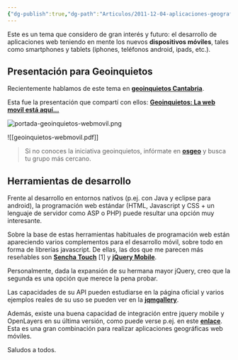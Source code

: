 ```yaml
---
{"dg-publish":true,"dg-path":"Articulos/2011-12-04-aplicaciones-geograficas-web-moviles/Aplicaciones geográficas web móviles.md","permalink":"/articulos/2011-12-04-aplicaciones-geograficas-web-moviles/aplicaciones-geograficas-web-moviles/","title":"Aplicaciones geográficas web móviles","tags":["geoinquietos","jquery","mobile","web"]}
---
```



Este es un tema que considero de gran interés y futuro: el desarrollo de aplicaciones web teniendo en mente los nuevos **dispositivos móviles**, tales como smartphones y tablets (iphones, teléfonos android, ipads, etc.).

## Presentación para Geoinquietos
Recientemente hablamos de este tema en **[geoinquietos Cantabria](https://wiki.osgeo.org/wiki/Geoinquietos_Cantabria)**.

Esta fue la presentación que compartí con ellos:
**[Geoinquietos: La web movil está aquí...](http://www.slideshare.net/VictorVelarde/geoinquietos-la-web-movil-est-aqu "Geoinquietos: La web movil está aquí...")** 

![portada-geoinquietos-webmovil.png](/img/user/Me/Articulos/2011-12-04-aplicaciones-geograficas-web-moviles/media/portada-geoinquietos-webmovil.png)

![[geoinquietos-webmovil.pdf]]


> Si no conoces la iniciativa geoinquietos, infórmate en **[osgeo](http://wiki.osgeo.org/wiki/Cap%C3%ADtulo_Local_de_la_comunidad_hispano-hablante)** y busca tu grupo más cercano.


## Herramientas de desarrollo
Frente al desarrollo en entornos nativos (p.ej. con Java y eclipse para android), la programación web estándar (HTML, Javascript y CSS + un lenguaje de servidor como ASP o PHP) puede resultar una opción muy interesante.

Sobre la base de estas herramientas habituales de programación web están apareciendo varios complementos para el desarrollo móvil, sobre todo en forma de librerías javascript. De ellas, las dos que me parecen más reseñables son **[Sencha Touch](http://www.sencha.com/products/touch)** \[1\] y **[jQuery Mobile](http://jquerymobile.com/)**.

Personalmente, dada la expansión de su hermana mayor jQuery, creo que la segunda es una opción que merece la pena probar.

Las capacidades de su API pueden estudiarse en la página oficial y varios ejemplos reales de su uso se pueden ver en la **[jqmgallery](http://www.jqmgallery.com/)**.

Además, existe una buena capacidad de integración entre jquery mobile y OpenLayers en su última versión, como puede verse p.ej. en este **[enlace](http://openlayers.org/dev/examples/mobile-jq.html#mappage)**. Esta es una gran combinación para realizar aplicaciones geográficas web móviles.


Saludos a todos.
